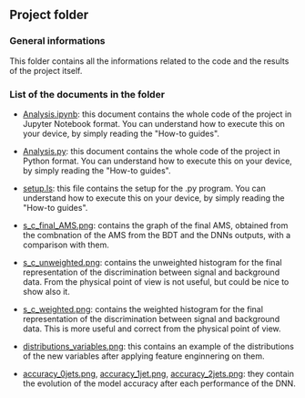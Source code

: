 ## Project folder
### General informations
This folder contains all the informations related to the code and the results of the project itself.

### List of the documents in the folder

- [Analysis.ipynb](https://github.com/JustWhit3/Software_and_Computing_program/blob/master/Project/Program.ipynb): this document contains the whole code of the project in Jupyter Notebook format. You can understand how to execute this on your device, by simply reading the "How-to guides".

- [Analysis.py](https://github.com/JustWhit3/higgs-decay-classification/blob/master/Project/Analysis.py): this document contains the whole code of the project in Python format. You can understand how to execute this on your device, by simply reading the "How-to guides".

- [setup.ls](https://github.com/JustWhit3/higgs-decay-classification/blob/master/Project/setup.ls): this file contains the setup for the .py program. You can understand how to execute this on your device, by simply reading the "How-to guides".

- [s_c_final_AMS.png](https://github.com/JustWhit3/Software_and_Computing_program/blob/master/Project/s_c_final_AMS.png): contains the graph of the final AMS, obtained from the combnation of the AMS from the BDT and the DNNs outputs, with a comparison with them.

- [s_c_unweighted.png](https://github.com/JustWhit3/Software_and_Computing_program/blob/master/Project/s_c_unweighted.png): contains the unweighted histogram for the final representation of the discrimination between signal and background data. From the physical point of view is not useful, but could be nice to show also it.

- [s_c_weighted.png](https://github.com/JustWhit3/Software_and_Computing_program/blob/master/Project/s_c_weighted.png): contains the weighted histogram for the final representation of the discrimination between signal and background data. This is more useful and correct from the physical point of view.

- [distributions_variables.png](https://github.com/JustWhit3/Software_and_Computing_program/blob/master/Project/distributions_variables.png): this contains an example of the distributions of the new variables after applying feature enginnering on them.

- [accuracy_0jets.png](https://github.com/JustWhit3/Software_and_Computing_program/blob/master/Project/accuracy_0jets.png), 
[accuracy_1jet.png](https://github.com/JustWhit3/Software_and_Computing_program/blob/master/Project/accuracy_1jet.png), [accuracy_2jets.png](https://github.com/JustWhit3/Software_and_Computing_program/blob/master/Project/accuracy_2jets.png): they contain the evolution of the model accuracy after each performance of the DNN.

